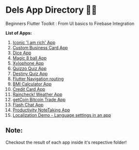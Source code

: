# Dels App Directory :iphone::cowboy_hat_face:
Beginners Flutter Toolkit : From UI basics to Firebase Integration

**List of Apps:**

1.  [Iconic 'I am rich' App](i_am_rich)
2.  [Custom Business Card App](mi_card_flutter)
3.  [Dice App](dice)
4.  [Magic 8 ball App](magic-8-ball)
5.  [Xylophone App](xylophone)
6.  [Quizzo Quiz App](quizzler)
7.  [Destiny Quiz App](destiny)
8.  [Flutter Navigation routing](Navigation-Practice)
9.  [BMI Calculator App](BmiCalci)
10. [Credit Card App](kasharedemo)
11. [Raincheck! Weather App](rain_check)
12. [getCoin Bitcoin Trade App](getcoin)
13. [Flash Chat App](flash)
14. [Productivity NoteTaking App](productivity)
15. [Localization Demo - Language settings in an app](locale_demo)

## Note: 
Checkout the result of each app inside it's respective folder!
